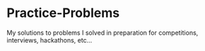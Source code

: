 # Practice-Problems
My solutions to problems I solved in preparation for competitions, interviews, hackathons, etc...
